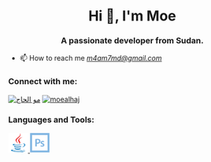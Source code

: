 <h1 align="center">Hi 👋, I'm Moe</h1>
<h3 align="center">A passionate developer from Sudan.</h3>

- 📫 How to reach me *m4am7md@gmail.com*

<h3 align="left">Connect with me:</h3>
<p align="left">
<a href="https://twitter.com/مو الحاج" target="blank"><img align="center" src="https://raw.githubusercontent.com/rahuldkjain/github-profile-readme-generator/master/src/images/icons/Social/twitter.svg" alt="مو الحاج" height="30" width="40" /></a>
<a href="https://instagram.com/_moealhaj_" target="blank"><img align="center" src="https://raw.githubusercontent.com/rahuldkjain/github-profile-readme-generator/master/src/images/icons/Social/instagram.svg" alt="moealhaj" height="30" width="40" /></a>
</p>

<h3 align="left">Languages and Tools:</h3>
<p align="left"> <a href="https://www.java.com" target="_blank" rel="noreferrer"> <img src="https://raw.githubusercontent.com/devicons/devicon/master/icons/java/java-original.svg" alt="java" width="40" height="40"/> </a> <a href="https://www.photoshop.com/en" target="_blank" rel="noreferrer"> <img src="https://raw.githubusercontent.com/devicons/devicon/master/icons/photoshop/photoshop-line.svg" alt="photoshop" width="40" height="40"/> </a> </p>
